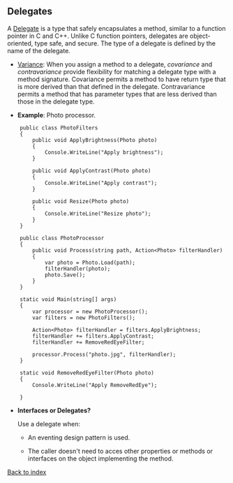 ## Delegates

A [Delegate](https://docs.microsoft.com/es-es/dotnet/csharp/programming-guide/delegates/using-delegates) is a type that safely encapsulates a method, similar to a function pointer in C and C++. Unlike C function pointers, delegates are object-oriented, type safe, and secure. The type of a delegate is defined by the name of the delegate.

* [Variance](https://docs.microsoft.com/en-us/dotnet/csharp/programming-guide/concepts/covariance-contravariance/using-variance-in-delegates): When you assign a method to a delegate, _covariance_ and _contravariance_ provide flexibility for matching a delegate type with a method signature. Covariance permits a method to have return type that is more derived than that defined in the delegate. Contravariance permits a method that has parameter types that are less derived than those in the delegate type.

* **Example**: Photo processor.

```
	public class PhotoFilters
	{
	    public void ApplyBrightness(Photo photo)
	    {
	        Console.WriteLine("Apply brightness");
	    }

	    public void ApplyContrast(Photo photo)
	    {
	        Console.WriteLine("Apply contrast");
	    }

	    public void Resize(Photo photo)
	    {
	        Console.WriteLine("Resize photo");
	    }
	}
```
```
	public class PhotoProcessor
	{
	    public void Process(string path, Action<Photo> filterHandler)
	    {
	        var photo = Photo.Load(path);
	        filterHandler(photo);
	        photo.Save();
	    }
	}
```
```
	static void Main(string[] args)
	{
	    var processor = new PhotoProcessor();
	    var filters = new PhotoFilters();
	    
	    Action<Photo> filterHandler = filters.ApplyBrightness;
	    filterHandler += filters.ApplyContrast;
	    filterHandler += RemoveRedEyeFilter;

		processor.Process("photo.jpg", filterHandler);
	}
	
	static void RemoveRedEyeFilter(Photo photo)
	{
		Console.WriteLine("Apply RemoveRedEye");
		
	}
```

* **Interfaces or Delegates?**
	
	Use a delegate when:
	
	* An eventing design pattern is used.
	
	* The caller doesn't need to acces other properties or methods or interfaces on the object implementing the method.


[Back to index](../README.md)